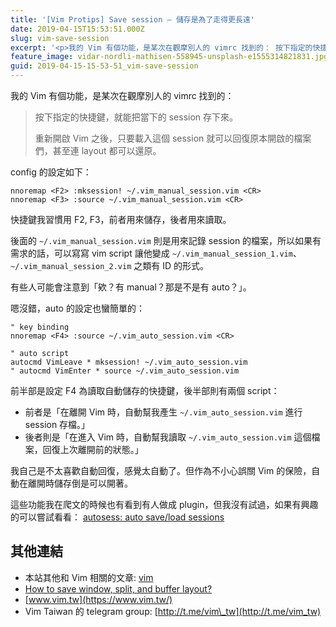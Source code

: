 ```yaml
---
title: '[Vim Protips] Save session – 儲存是為了走得更長遠'
date: 2019-04-15T15:53:51.000Z
slug: vim-save-session
excerpt: '<p>我的 Vim 有個功能，是某次在觀摩別人的 vimrc 找到的： 按下指定的快捷鍵，就能把當下的 sessio&#8230;</p> '
feature_image: vidar-nordli-mathisen-558945-unsplash-e1555314821831.jpg
guid: 2019-04-15-15-53-51_vim-save-session
---
```

我的 Vim 有個功能，是某次在觀摩別人的 vimrc 找到的：

> 按下指定的快捷鍵，就能把當下的 session 存下來。
> 
> 重新開啟 Vim 之後，只要載入這個 session 就可以回復原本開啟的檔案們，甚至連 layout 都可以還原。

config 的設定如下：

    nnoremap <F2> :mksession! ~/.vim_manual_session.vim <CR>
    nnoremap <F3> :source ~/.vim_manual_session.vim <CR>

快捷鍵我習慣用 F2, F3，前者用來儲存，後者用來讀取。

後面的 `~/.vim_manual_session.vim` 則是用來記錄 session 的檔案，所以如果有需求的話，可以寫寫 vim script 讓他變成 `~/.vim_manual_session_1.vim`、`~/.vim_manual_session_2.vim` 之類有 ID 的形式。

有些人可能會注意到「欸？有 manual？那是不是有 auto？」。

嗯沒錯，auto 的設定也蠻簡單的：

    " key binding
    nnoremap <F4> :source ~/.vim_auto_session.vim <CR>
    
    " auto script
    autocmd VimLeave * mksession! ~/.vim_auto_session.vim
    " autocmd VimEnter * source ~/.vim_auto_session.vim

前半部是設定 F4 為讀取自動儲存的快捷鍵，後半部則有兩個 script：

*   前者是「在離開 Vim 時，自動幫我產生 `~/.vim_auto_session.vim` 進行 session 存檔。」
*   後者則是「在進入 Vim 時，自動幫我讀取 `~/.vim_auto_session.vim` 這個檔案，回復上次離開前的狀態。」

我自己是不太喜歡自動回復，感覺太自動了。但作為不小心誤關 Vim 的保險，自動在離開時儲存倒是可以開著。

這些功能我在爬文的時候也有看到有人做成 plugin，但我沒有試過，如果有興趣的可以嘗試看看： [autosess: auto save/load sessions](https://www.vim.org/scripts/script.php?script_id=3883)

其他連結
----

*   本站其他和 Vim 相關的文章: [vim](http://blog.wildsky.cc/tags/vim/)
*   [How to save window, split, and buffer layout?](https://vi.stackexchange.com/questions/287/how-to-save-window-split-and-buffer-layout)
*   [www.vim.tw](https://www.vim.tw/)
*   Vim Taiwan 的 telegram group: [http://t.me/vim\_tw](http://t.me/vim_tw)
